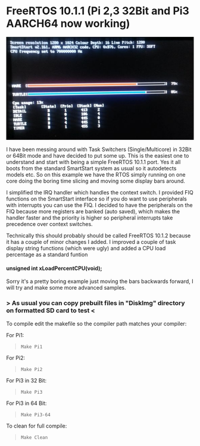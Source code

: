 # FreeRTOS 10.1.1 (Pi 2,3 32Bit and Pi3 AARCH64 now working)
![](https://github.com/LdB-ECM/Docs_and_Images/blob/master/Images/FreeRTOS.jpg?raw=true)
>
I have been messing around with Task Switchers (Single/Multicore) in 32Bit or 64Bit mode and have decided to put some up. This is the easiest one to understand and start with being a simple FreeRTOS 10.1.1 port. Yes it all boots from the standard SmartStart system as usual so it autodetects models etc.  So on this example we have the RTOS simply running on one core doing the boring time slicing and moving some display bars around. 
>
I simplified the IRQ handler which handles the context switch. I provided FIQ functions on the SmartStart interface so if you do want to use peripherals with interrupts you can use the FIQ. I decided to have the peripherals on the FIQ because more registers are banked (auto saved), which makes the handler faster and the priority is higher so peripheral interrupts take precedence over context switches. 
>
Technically this should probably should be called FreeRTOS 10.1.2 because it has a couple of minor changes I added. I improved a couple of task display string functions (which were ugly) and added a CPU load percentage as a standard funtion
#### unsigned int xLoadPercentCPU(void);
>
Sorry it's a pretty boring example just moving the bars backwards forward, I will try and make some more advanced samples.
>
### > As usual you can copy prebuilt files in "DiskImg" directory on formatted SD card to test <

To compile edit the makefile so the compiler path matches your compiler:
>
For Pi1: 
>     Make Pi1
For Pi2:
>     Make Pi2
For Pi3 in 32 Bit:
>     Make Pi3
For Pi3 in 64 Bit:
>     Make Pi3-64     
     
To clean for full compile:     
>     Make Clean
     


